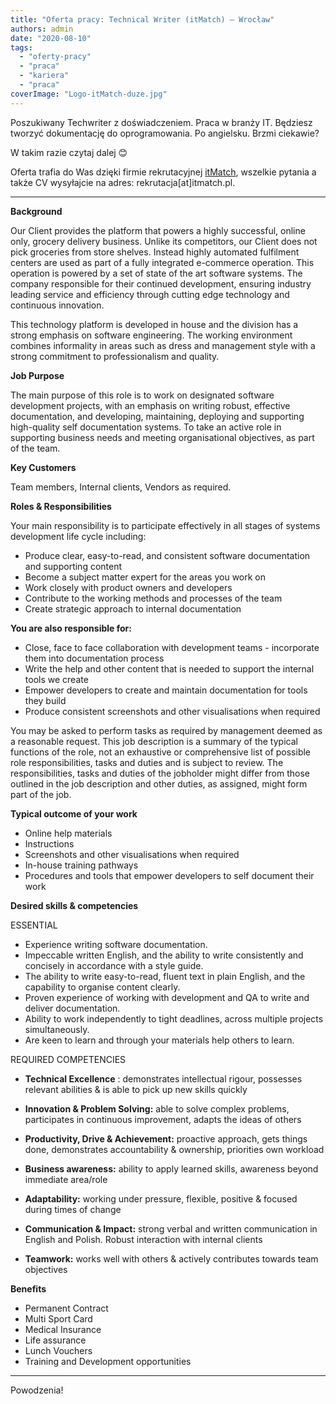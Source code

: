 ```yaml
---
title: "Oferta pracy: Technical Writer (itMatch) – Wrocław"
authors: admin
date: "2020-08-10"
tags:
  - "oferty-pracy"
  - "praca"
  - "kariera"
  - "praca"
coverImage: "Logo-itMatch-duze.jpg"
---
```


Poszukiwany Techwriter z doświadczeniem. Praca w branży IT. Będziesz tworzyć
dokumentację do oprogramowania. Po angielsku. Brzmi ciekawie?

W takim razie czytaj dalej 😊

Oferta trafia do Was dzięki firmie rekrutacyjnej [itMatch](https://itmatch.pl/),
wszelkie pytania a także CV wysyłajcie na adres: rekrutacja\[at\]itmatch.pl.

---

**Background**

Our Client provides the platform that powers a highly successful, online only,
grocery delivery business. Unlike its competitors, our Client does not pick
groceries from store shelves. Instead highly automated fulfilment centers are
used as part of a fully integrated e-commerce operation. This operation is
powered by a set of state of the art software systems. The company responsible
for their continued development, ensuring industry leading service and
efficiency through cutting edge technology and continuous innovation.

This technology platform is developed in house and the division has a strong
emphasis on software engineering. The working environment combines informality
in areas such as dress and management style with a strong commitment to
professionalism and quality.

**Job Purpose**

The main purpose of this role is to work on designated software development
projects, with an emphasis on writing robust, effective documentation, and
developing, maintaining, deploying and supporting high-quality self
documentation systems. To take an active role in supporting business needs and
meeting organisational objectives, as part of the team.

**Key Customers**

Team members, Internal clients, Vendors as required.

**Roles & Responsibilities**

Your main responsibility is to participate effectively in all stages of systems
development life cycle including:

- Produce clear, easy-to-read, and consistent software documentation and
  supporting content
- Become a subject matter expert for the areas you work on
- Work closely with product owners and developers
- Contribute to the working methods and processes of the team
- Create strategic approach to internal documentation

**You are also responsible for:**

- Close, face to face collaboration with development teams - incorporate them
  into documentation process
- Write the help and other content that is needed to support the internal tools
  we create
- Empower developers to create and maintain documentation for tools they build
- Produce consistent screenshots and other visualisations when required

You may be asked to perform tasks as required by management deemed as a
reasonable request. This job description is a summary of the typical functions
of the role, not an exhaustive or comprehensive list of possible role
responsibilities, tasks and duties and is subject to review. The
responsibilities, tasks and duties of the jobholder might differ from those
outlined in the job description and other duties, as assigned, might form part
of the job.

**Typical outcome of your work**

- Online help materials
- Instructions
- Screenshots and other visualisations when required
- In-house training pathways
- Procedures and tools that empower developers to self document their work

**Desired skills & competencies**

ESSENTIAL

- Experience writing software documentation.
- Impeccable written English, and the ability to write consistently and
  concisely in accordance with a style guide.
- The ability to write easy-to-read, fluent text in plain English, and the
  capability to organise content clearly.
- Proven experience of working with development and QA to write and deliver
  documentation.
- Ability to work independently to tight deadlines, across multiple projects
  simultaneously.
- Are keen to learn and through your materials help others to learn.

REQUIRED COMPETENCIES

- **Technical Excellence** : demonstrates intellectual rigour, possesses
  relevant abilities & is able to pick up new skills quickly
- **Innovation & Problem Solving:** able to solve complex problems, participates
  in continuous improvement, adapts the ideas of others

- **Productivity, Drive & Achievement:** proactive approach, gets things done,
  demonstrates accountability & ownership, priorities own workload
- **Business awareness:** ability to apply learned skills, awareness beyond
  immediate area/role
- **Adaptability:** working under pressure, flexible, positive & focused during
  times of change
- **Communication & Impact:** strong verbal and written communication in English
  and Polish. Robust interaction with internal clients
- **Teamwork:** works well with others & actively contributes towards team
  objectives

**Benefits**

- Permanent Contract
- Multi Sport Card
- Medical Insurance
- Life assurance
- Lunch Vouchers
- Training and Development opportunities

---

Powodzenia!
